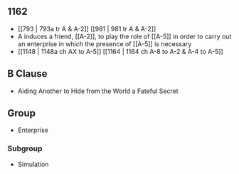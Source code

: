 ## 1162
- [[793 | 793a tr A &amp; A-2]] [[981 | 981 tr A &amp; A-2]] 
- A induces a friend, [[A-2]], to play the role of [[A-5]] in order to carry out an enterprise in which the presence of [[A-5]] is necessary
- [[1148 | 1148a ch AX to A-5]] [[1164 | 1164 ch A-8 to A-2 &amp; A-4 to A-5]] 

## B Clause
- Aiding Another to Hide from the World a Fateful Secret

## Group
- Enterprise

### Subgroup
- Simulation

